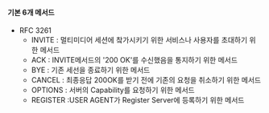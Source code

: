 #### 기본 6개 메서드

- RFC 3261
  - INVITE : 멀티미디어 세션에 챀가시키기 위한 서비스나 사용자를 초대하기 위한 메서드
  - ACK : INVITE메서드의 '200 OK'를 수신했음을 통지하기 위한 메서드
  - BYE : 기존 세선을 종료하기 위한 메서드
  - CANCEL : 최종응답 200OK를 받기 전에 기존의 요청을 취소하기 위한 메서드
  - OPTIONS : 서버의 Capability를 요청하기 위한 메서드
  - REGISTER :USER AGENT가 Register Server에 등록하기 위한 메서드



